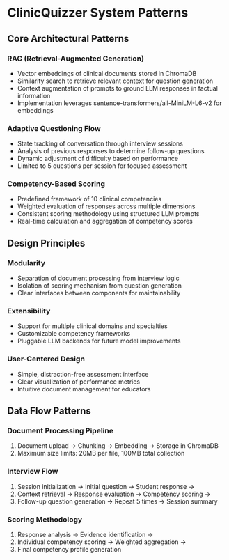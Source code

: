 # ClinicQuizzer System Patterns

## Core Architectural Patterns

### RAG (Retrieval-Augmented Generation)

- Vector embeddings of clinical documents stored in ChromaDB
- Similarity search to retrieve relevant context for question generation
- Context augmentation of prompts to ground LLM responses in factual information
- Implementation leverages sentence-transformers/all-MiniLM-L6-v2 for embeddings

### Adaptive Questioning Flow

- State tracking of conversation through interview sessions
- Analysis of previous responses to determine follow-up questions
- Dynamic adjustment of difficulty based on performance
- Limited to 5 questions per session for focused assessment

### Competency-Based Scoring

- Predefined framework of 10 clinical competencies
- Weighted evaluation of responses across multiple dimensions
- Consistent scoring methodology using structured LLM prompts
- Real-time calculation and aggregation of competency scores

## Design Principles

### Modularity

- Separation of document processing from interview logic
- Isolation of scoring mechanism from question generation
- Clear interfaces between components for maintainability

### Extensibility

- Support for multiple clinical domains and specialties
- Customizable competency frameworks
- Pluggable LLM backends for future model improvements

### User-Centered Design

- Simple, distraction-free assessment interface
- Clear visualization of performance metrics
- Intuitive document management for educators

## Data Flow Patterns

### Document Processing Pipeline

1. Document upload → Chunking → Embedding → Storage in ChromaDB
2. Maximum size limits: 20MB per file, 100MB total collection

### Interview Flow

1. Session initialization → Initial question → Student response →
2. Context retrieval → Response evaluation → Competency scoring →
3. Follow-up question generation → Repeat 5 times → Session summary

### Scoring Methodology

1. Response analysis → Evidence identification →
2. Individual competency scoring → Weighted aggregation →
3. Final competency profile generation
